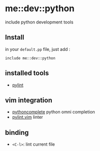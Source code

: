 # me::dev::python

include python development tools

## Install

in your `default.pp` file, just add :

``` puppet
include me::dev::python
```

## installed tools

* [pylint](http://www.pylint.org/)

## vim integration

* [pythoncomplete](http://www.vim.org/scripts/script.php?script_id=1542) python
  omni completion
* [pylint.vim](https://github.com/vim-scripts/pylint.vim) linter

## binding

* `<C-l>`: lint current file
